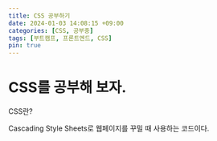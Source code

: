 ```yaml
---
title: CSS 공부하기
date: 2024-01-03 14:08:15 +09:00
categories: [CSS, 공부중]
tags: [부트캠프, 프론트엔드, CSS]
pin: true
---
```


# CSS를 공부해 보자.

CSS란?

Cascading Style Sheets로 웹페이지를 꾸밀 때 사용하는 코드이다.